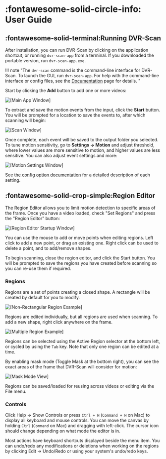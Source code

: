 
# :fontawesome-solid-circle-info: User Guide



## :fontawesome-solid-terminal:Running DVR-Scan

After installation, you can run DVR-Scan by clicking on the application shortcut, or running `dvr-scan-app` from a terminal. If you downloaded the portable version, run `dvr-scan-app.exe`.

!!! note "The `dvr-scan` command is the command-line interface for DVR-Scan. To launch the GUI, run `dvr-scan-app`. For help with the command-line interface or config files, see the [Documentation](docs.md) page for details. "

Start by clicking the <b>Add</b> button to add one or more videos:

<img alt="[Main App Window]" src="../assets/app-main-window.jpg"/>

To extract and save the motion events from the input, click the <b>Start</b> button. You will be prompted for a location to save the events to, after which scanning will begin:


<img alt="[Scan Window]" src="../assets/app-scan-window.jpg"/>

Once complete, each event will be saved to the output folder you selected.  To tune motion sensitivity, go to <b>Settings -> Motion</b> and adjust threshold, where lower values are more sensitive to motion, and higher values are less sensitive.  You can also adjust event settings and more:


<img alt="[Motion Settings Window]" src="../assets/app-motion-settings.jpg"/>

See [the config option documentation](docs.md#config-file) for a detailed description of each setting.

## :fontawesome-solid-crop-simple:Region Editor

The Region Editor allows you to limit motion detection to specific areas of the frame. Once you have a video loaded, check "Set Regions" and press the "Region Editor" button:

<img alt="[Region Editor Startup Window]" src="../assets/region-editor-start.jpg"/>

You can use the mouse to add or move points when editing regions. Left click to add a new point, or drag an existing one. Right click can be used to delete a point, and to add/remove shapes.

To begin scanning, close the region editor, and click the Start button.  You will be prompted to save the regions you have created before scanning so you can re-use them if required.

### Regions

Regions are a set of points creating a closed shape. A rectangle will be created by default for you to modify.

<img alt="[Non-Rectangular Region Example]" src="../assets/region-editor-region.jpg"/>

Regions are edited individually, but all regions are used when scanning. To add a new shape, right click anywhere on the frame.

<img alt="[Multiple Region Example]" src="../assets/region-editor-multiple.jpg"/>

Regions can be selected using the Active Region selector at the bottom left, or cycled by using the `Tab` key. Note that only one region can be edited at a time.

By enabling mask mode (Toggle Mask at the bottom right), you can see the exact areas of the frame that DVR-Scan will consider for motion:

<img alt="[Mask Mode View]" src="../assets/region-editor-mask.jpg"/>

Regions can be saved/loaded for reusing across videos or editing via the File menu.

### Controls

Click Help -> Show Controls or press `Ctrl + H` (`Command + H` on Mac) to display all keyboard and mouse controls. You can move the canvas by holding `Ctrl` (`Command` on Mac) and dragging with left-click. The cursor icon should change depending on what mode the editor is in.

Most actions have keyboard shortcuts displayed beside the menu item. You can undo/redo any modifications or deletions when working on the regions by clicking Edit -> Undo/Redo or using your system's undo/redo keys.
